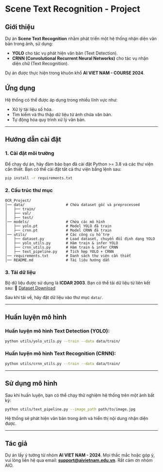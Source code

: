 # Scene Text Recognition - Project

## Giới thiệu
Dự án **Scene Text Recognition** nhằm phát triển một hệ thống nhận diện văn bản trong ảnh, sử dụng:
- **YOLO** cho tác vụ phát hiện văn bản (Text Detection).
- **CRNN (Convolutional Recurrent Neural Networks)** cho tác vụ nhận diện chữ (Text Recognition).

Dự án được thực hiện trong khuôn khổ **AI VIET NAM - COURSE 2024**.

## Ứng dụng
Hệ thống có thể được áp dụng trong nhiều lĩnh vực như:
- Xử lý tài liệu số hóa.
- Tìm kiếm và thu thập dữ liệu từ ảnh chứa văn bản.
- Tự động hóa quy trình xử lý văn bản.

---

## Hướng dẫn cài đặt

### 1. Cài đặt môi trường
Để chạy dự án, hãy đảm bảo bạn đã cài đặt Python >= 3.8 và các thư viện cần thiết.
Bạn có thể cài đặt tất cả thư viện bằng lệnh sau:

```bash
pip install -r requirements.txt
```

### 2. Cấu trúc thư mục
```
OCR_Project/
│── data/                   # Chứa dataset gốc và preprocessed
│   ├── train/
│   ├── val/
│   ├── test/
│── models/                 # Chứa các mô hình
│   ├── yolo.pt             # Model YOLO đã train
│   ├── crnn.pt             # Model CRNN đã train
│── utils/                  # Các công cụ hỗ trợ
│   ├── dataset.py          # Load dataset, chuyển đổi định dạng YOLO
│   ├── yolo_utils.py       # Hàm train & infer YOLO
│   ├── crnn_utils.py       # Hàm train & infer CRNN
│   ├── text_pipeline.py    # Tích hợp YOLO + CRNN         
│── requirements.txt        # Danh sách thư viện cần thiết
│── README.md               # Tài liệu hướng dẫn
```

### 3. Tải dữ liệu
Bộ dữ liệu được sử dụng là **ICDAR 2003**.
Bạn có thể tải dữ liệu từ liên kết sau:
🔗 [Dataset Download](https://drive.google.com/file/d/1kUy2tuH-kKBlFCNA0a9sqD2TG4uyvBnV/view)

Sau khi tải về, hãy đặt dữ liệu vào thư mục `data/`.

---

## Huấn luyện mô hình

### Huấn luyện mô hình **Text Detection (YOLO)**:
```bash
python utils/yolo_utils.py --train --data data/train/
```

### Huấn luyện mô hình **Text Recognition (CRNN)**:
```bash
python utils/crnn_utils.py --train --data data/train/
```

---

## Sử dụng mô hình
Sau khi huấn luyện, bạn có thể chạy thử nghiệm hệ thống trên một ảnh bất kỳ:
```bash
python utils/text_pipeline.py --image_path path/to/image.jpg
```
Hệ thống sẽ phát hiện văn bản trong ảnh và hiển thị nội dung nhận diện được.

---

## Tác giả
Dự án lấy ý tưởng từ nhóm **AI VIET NAM - 2024**.
Mọi thắc mắc hoặc góp ý, vui lòng liên hệ qua email: **support@aivietnam.edu.vn**.
Rất cảm ơn nhóm AIO.
